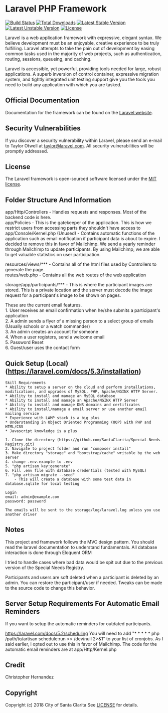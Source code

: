 # Laravel PHP Framework

[![Build Status](https://travis-ci.org/laravel/framework.svg)](https://travis-ci.org/laravel/framework)
[![Total Downloads](https://poser.pugx.org/laravel/framework/d/total.svg)](https://packagist.org/packages/laravel/framework)
[![Latest Stable Version](https://poser.pugx.org/laravel/framework/v/stable.svg)](https://packagist.org/packages/laravel/framework)
[![Latest Unstable Version](https://poser.pugx.org/laravel/framework/v/unstable.svg)](https://packagist.org/packages/laravel/framework)
[![License](https://poser.pugx.org/laravel/framework/license.svg)](https://packagist.org/packages/laravel/framework)

Laravel is a web application framework with expressive, elegant syntax. We believe development must be an enjoyable, creative experience to be truly fulfilling. Laravel attempts to take the pain out of development by easing common tasks used in the majority of web projects, such as authentication, routing, sessions, queueing, and caching.

Laravel is accessible, yet powerful, providing tools needed for large, robust applications. A superb inversion of control container, expressive migration system, and tightly integrated unit testing support give you the tools you need to build any application with which you are tasked.

## Official Documentation

Documentation for the framework can be found on the [Laravel website](http://laravel.com/docs).

## Security Vulnerabilities

If you discover a security vulnerability within Laravel, please send an e-mail to Taylor Otwell at taylor@laravel.com. All security vulnerabilities will be promptly addressed.

## License

The Laravel framework is open-sourced software licensed under the [MIT license](http://opensource.org/licenses/MIT).

## Folder Structure And Information

app/Http/Controllers - Handles requests and responses. Most of the backend code is here.  
app/Policies - This is the gatekeeper of the application. This is how we restrict users from accessing parts they shouldn't have access to  
app/Console/Kernel.php (Unused) - Contains automatic functions of the application such as email notification if participant data is about to expire. I decided to remove this in favor of Mailchimp. We send a yearly reminder through Mailchimp to update participants. By using Mailchimp, we are able to get valuable statistics on user participation.  

resources/views/*** - Contains all of the html files used by Controllers to generate the page.  
routes/web.php - Contains all the web routes of the web application  

storage/app/participants/*** - This is where the participant images are stored. This is a private location and the server must decode the image request for a participant's image to be shown on pages.  

These are the current email features.  
	1. User receives an email confirmation when he/she submits a participant's application  
	2. A admin sends a flyer of a missing person to a select group of emails (Usually schools or a watch commander)    
	3. An admin creates an account for someone  
	4. When a user registers, send a welcome email  
	5. Password Reset  
	6. Guest/user uses the contact form  

## Quick Setup (Local) (https://laravel.com/docs/5.3/installation)

	Skill Requirements
	* Ability to setup a server on the cloud and perform installations, modifications, and upgrades of MySQL, PHP, Apache/NGINX HTTP Server.
	* Ability to install and manage an MySQL database
	* Ability to install and manage an Apache/NGINX HTTP Server
	* Ability to install and manage DNS domains and certificates
	* Ability to install/manage a email server or use another email mailing service 
	* Experience with LAMP stack is a big plus
	* Understanding in Object Oriented Programming (OOP) with PHP and HTML/CSS 
	* Javascript knowledge is a plus

	1. Clone the directory (https://github.com/SantaClarita/Special-Needs-Registry.git)
	2. Navigate to project folder and run "composer install"
	3. Make directory "storage" and "bootstrap/cache" writable by the web server
	4. change .env.example to .env
	5. "php artisan key:generate" 
	6. Fill .env file with database credentials (tested with MySQL)
	7. "php artisan migrate --seed"
		- This will create a database with some test data in database.sqlite for local testing

	Login
	email: admin@example.com 
	password: password 

	The emails will be sent to the storage/log/laravel.log unless you use another driver

## Notes
This project and framework follows the MVC design pattern. You should read the laravel documentation to understand fundamentals. All database interaction is done through Eloquent ORM

I tried to handle cases where bad data would be spit out due to the previous version of the Special Needs Registry.

Participants and users are soft deleted when a participant is deleted by an admin. You can restore the participant/user if needed. Tweaks can be made to the source code to change this behavior.

## Server Setup Requirements For Automatic Email Reminders
If you want to setup the automatic reminders for outdated participants.

https://laravel.com/docs/5.2/scheduling
You will need to add "* * * * * php /path/to/artisan schedule:run >> /dev/null 2>&1" to your list of cronjobs. As I said earlier, I opted out to use this in favor of Mailchimp. The code for the automatic email reminders are at app/Http/Kernel.php

## Credit
Christopher Hernandez

## Copyright
Copyright (c) 2018 City of Santa Clarita
See [LICENSE](https://github.com/santaclarita/Special-Needs-Registry/blob/master/LICENSE.md) for details.
